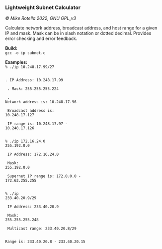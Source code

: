 ### Lightweight Subnet Calculator
*© Mike Rotella 2022, GNU GPL_v3*

Calculate network address, broadcast address, and host
range for a given IP and mask. Mask can be in slash
notation or dotted decimal. Provides error checking and
error feedback.

**Build:**<br>
<code>gcc -o ip subnet.c</code><br>

**Examples:**<br>
<code>% ./ip 10.248.17.99/27<br><br /> . 
IP Address: 10.248.17.99<br><br /> . 
Mask: 255.255.255.224<br><br /> . 
Network address is: 10.248.17.96<br><br />
Broadcast address is: 10.248.17.127<br><br />
IP range is: 10.248.17.97 - 10.248.17.126<br><br />
</code><br>
<code>% ./ip 172.16.24.0 255.192.0.0<br><br />
IP Address: 172.16.24.0<br><br />
Mask: 255.192.0.0<br><br />
Supernet IP range is: 172.0.0.0 - 172.63.255.255<br><br />
</code><br>
<code>% ./ip 233.40.20.9/29<br><br />
IP Address: 233.40.20.9<br><br />
Mask: 255.255.255.248<br><br />
Multicast range: 233.40.20.8/29<br><br />
Range is: 233.40.20.8 - 233.40.20.15<br><br />
</code><br>